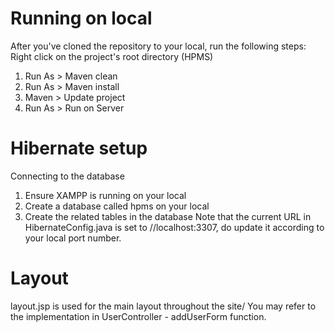 # Running on local
After you've cloned the repository to your local, run the following steps:
Right click on the project's root directory (HPMS)
1. Run As > Maven clean
2. Run As > Maven install
3. Maven > Update project
4. Run As > Run on Server

# Hibernate setup
Connecting to the database
1. Ensure XAMPP is running on your local
2. Create a database called hpms on your local
3. Create the related tables in the database
Note that the current URL in HibernateConfig.java is set to //localhost:3307, do update it according to your local port number.

# Layout
layout.jsp is used for the main layout throughout the site/
You may refer to the implementation in UserController - addUserForm function.
